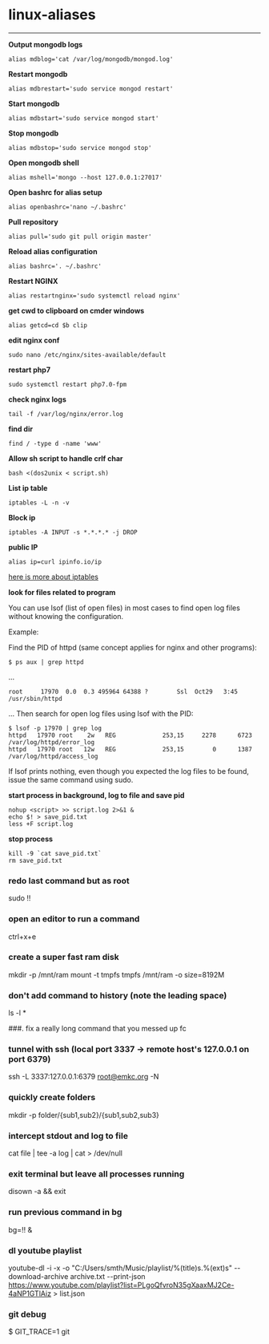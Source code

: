 # linux-aliases

---

**Output mongodb logs**

```
alias mdblog='cat /var/log/mongodb/mongod.log'
```

**Restart mongodb**

```
alias mdbrestart='sudo service mongod restart'
```

**Start mongodb**

```
alias mdbstart='sudo service mongod start'
```

**Stop mongodb**

```
alias mdbstop='sudo service mongod stop'
```

**Open mongodb shell**

```
alias mshell='mongo --host 127.0.0.1:27017'
```

**Open bashrc for alias setup**

```
alias openbashrc='nano ~/.bashrc'
```

**Pull repository**

```
alias pull='sudo git pull origin master'
```

**Reload alias configuration**

```
alias bashrc='. ~/.bashrc'
```

**Restart NGINX**

```
alias restartnginx='sudo systemctl reload nginx'
```

**get cwd to clipboard on cmder windows**

```
alias getcd=cd $b clip
```

**edit nginx conf**

```
sudo nano /etc/nginx/sites-available/default
```

**restart php7**

```
sudo systemctl restart php7.0-fpm
```

**check nginx logs**

```
tail -f /var/log/nginx/error.log
```

**find dir**

```
find / -type d -name 'www'
```

**Allow sh script to handle crlf char**

```
bash <(dos2unix < script.sh)
```

**List ip table**

```
iptables -L -n -v
```

**Block ip**

```
iptables -A INPUT -s *.*.*.* -j DROP
```

**public IP**

```
alias ip=curl ipinfo.io/ip
```

[here is more about iptables](http://www.pettingers.org/code/firewall.html)


**look for files related to program**

You can use lsof (list of open files) in most cases to find open log files without knowing the configuration.

Example:

Find the PID of httpd (same concept applies for nginx and other programs):
```
$ ps aux | grep httpd
```
...
```
root     17970  0.0  0.3 495964 64388 ?        Ssl  Oct29   3:45 /usr/sbin/httpd
```
...
Then search for open log files using lsof with the PID:
```
$ lsof -p 17970 | grep log
httpd   17970 root    2w   REG             253,15     2278      6723 /var/log/httpd/error_log
httpd   17970 root   12w   REG             253,15        0      1387 /var/log/httpd/access_log
```
If lsof prints nothing, even though you expected the log files to be found, issue the same command using sudo.


**start process in background, log to file and save pid**

```
nohup <script> >> script.log 2>&1 &
echo $! > save_pid.txt
less +F script.log
```

**stop process**

```
kill -9 `cat save_pid.txt`
rm save_pid.txt
```
### redo last command but as root
sudo !!

### open an editor to run a command
ctrl+x+e

### create a super fast ram disk
mkdir -p /mnt/ram
mount -t tmpfs tmpfs /mnt/ram -o size=8192M

### don't add command to history (note the leading space)
 ls -l *

###. fix a really long command that you messed up
fc

### tunnel with ssh (local port 3337 -> remote host's 127.0.0.1 on port 6379)
ssh -L 3337:127.0.0.1:6379 root@emkc.org -N

### quickly create folders
mkdir -p folder/{sub1,sub2}/{sub1,sub2,sub3}

### intercept stdout and log to file
cat file | tee -a log | cat > /dev/null

### exit terminal but leave all processes running
disown -a && exit

### run previous command in bg

bg=!! &

### dl youtube playlist

 youtube-dl -i -x -o "C:/Users/smth/Music/playlist/%(title)s.%(ext)s" --download-archive archive.txt --print-json https://www.youtube.com/playlist?list=PLgoQfvroN35gXaaxMJ2Ce-4aNP1GTlAiz > list.json
 
 ### git debug
 
 $ GIT_TRACE=1 git
